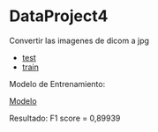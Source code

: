 # DataProject4


Convertir las imagenes de dicom a jpg
- [test](https://github.com/racasc/DataProject4/blob/main/test_jpg.ipynb)
- [train](https://github.com/racasc/DataProject4/blob/main/train_jpg.ipynb)

Modelo de Entrenamiento:

[Modelo](https://github.com/racasc/DataProject4/blob/main/Data_Project_4.ipynb)

Resultado:
F1 score = 0,89939
